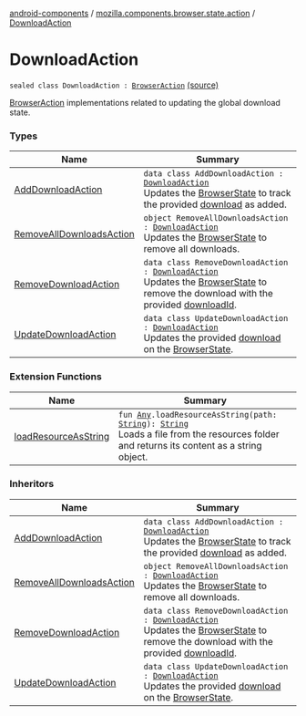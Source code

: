 [android-components](../../index.md) / [mozilla.components.browser.state.action](../index.md) / [DownloadAction](./index.md)

# DownloadAction

`sealed class DownloadAction : `[`BrowserAction`](../-browser-action.md) [(source)](https://github.com/mozilla-mobile/android-components/blob/master/components/browser/state/src/main/java/mozilla/components/browser/state/action/BrowserAction.kt#L573)

[BrowserAction](../-browser-action.md) implementations related to updating the global download state.

### Types

| Name | Summary |
|---|---|
| [AddDownloadAction](-add-download-action/index.md) | `data class AddDownloadAction : `[`DownloadAction`](./index.md)<br>Updates the [BrowserState](../../mozilla.components.browser.state.state/-browser-state/index.md) to track the provided [download](-add-download-action/download.md) as added. |
| [RemoveAllDownloadsAction](-remove-all-downloads-action.md) | `object RemoveAllDownloadsAction : `[`DownloadAction`](./index.md)<br>Updates the [BrowserState](../../mozilla.components.browser.state.state/-browser-state/index.md) to remove all downloads. |
| [RemoveDownloadAction](-remove-download-action/index.md) | `data class RemoveDownloadAction : `[`DownloadAction`](./index.md)<br>Updates the [BrowserState](../../mozilla.components.browser.state.state/-browser-state/index.md) to remove the download with the provided [downloadId](-remove-download-action/download-id.md). |
| [UpdateDownloadAction](-update-download-action/index.md) | `data class UpdateDownloadAction : `[`DownloadAction`](./index.md)<br>Updates the provided [download](-update-download-action/download.md) on the [BrowserState](../../mozilla.components.browser.state.state/-browser-state/index.md). |

### Extension Functions

| Name | Summary |
|---|---|
| [loadResourceAsString](../../mozilla.components.support.test.file/kotlin.-any/load-resource-as-string.md) | `fun `[`Any`](https://kotlinlang.org/api/latest/jvm/stdlib/kotlin/-any/index.html)`.loadResourceAsString(path: `[`String`](https://kotlinlang.org/api/latest/jvm/stdlib/kotlin/-string/index.html)`): `[`String`](https://kotlinlang.org/api/latest/jvm/stdlib/kotlin/-string/index.html)<br>Loads a file from the resources folder and returns its content as a string object. |

### Inheritors

| Name | Summary |
|---|---|
| [AddDownloadAction](-add-download-action/index.md) | `data class AddDownloadAction : `[`DownloadAction`](./index.md)<br>Updates the [BrowserState](../../mozilla.components.browser.state.state/-browser-state/index.md) to track the provided [download](-add-download-action/download.md) as added. |
| [RemoveAllDownloadsAction](-remove-all-downloads-action.md) | `object RemoveAllDownloadsAction : `[`DownloadAction`](./index.md)<br>Updates the [BrowserState](../../mozilla.components.browser.state.state/-browser-state/index.md) to remove all downloads. |
| [RemoveDownloadAction](-remove-download-action/index.md) | `data class RemoveDownloadAction : `[`DownloadAction`](./index.md)<br>Updates the [BrowserState](../../mozilla.components.browser.state.state/-browser-state/index.md) to remove the download with the provided [downloadId](-remove-download-action/download-id.md). |
| [UpdateDownloadAction](-update-download-action/index.md) | `data class UpdateDownloadAction : `[`DownloadAction`](./index.md)<br>Updates the provided [download](-update-download-action/download.md) on the [BrowserState](../../mozilla.components.browser.state.state/-browser-state/index.md). |
